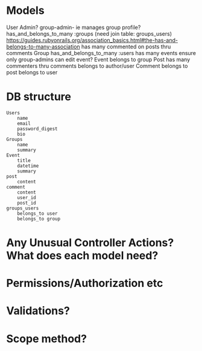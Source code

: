 # Models

User
    Admin?
    group-admin- ie manages group profile?
    has_and_belongs_to_many :groups (need join table: groups_users)
        https://guides.rubyonrails.org/association_basics.html#the-has-and-belongs-to-many-association
    has many commented on posts thru comments
Group
    has_and_belongs_to_many :users
    has many events
    ensure only group-admins can edit event?
Event
    belongs to group
Post
    has many commenters thru comments
    belongs to author/user
Comment
    belongs to post
    belongs to user

    

# DB structure
    Users
        name
        email
        password_digest
        bio
    Groups
        name
        summary
    Event
        title
        datetime
        summary
    post
        content
    comment
        content
        user_id
        post_id
    groups_users
        belongs_to user
        belongs_to group
        



# Any Unusual Controller Actions? What does each model need?

# Permissions/Authorization etc

# Validations?

# Scope method?


